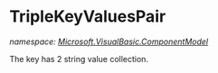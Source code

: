 ﻿
# TripleKeyValuesPair
_namespace: [Microsoft.VisualBasic.ComponentModel](N-Microsoft.VisualBasic.ComponentModel.md)_

The key has 2 string value collection.





